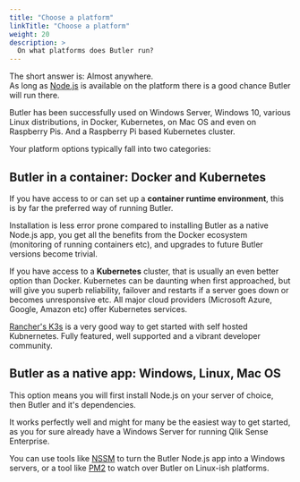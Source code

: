 ```yaml
---
title: "Choose a platform"
linkTitle: "Choose a platform"
weight: 20
description: >
  On what platforms does Butler run?
---
```


The short answer is: Almost anywhere.  
As long as [Node.js](https://nodejs.org/) is available on the platform there is a good chance Butler will run there.

Butler has been successfully used on Windows Server, Windows 10, various Linux distributions, in Docker, Kubernetes, on Mac OS and even on Raspberry Pis. And a Raspberry Pi based Kubernetes cluster.

Your platform options typically fall into two categories:

## Butler in a container: Docker and Kubernetes

If you have access to or can set up a **container runtime environment**, this is by far the preferred way of running Butler.

Installation is less error prone compared to installing Butler as a native Node.js app, you get all the benefits from the Docker ecosystem (monitoring of running containers etc), and upgrades to future Butler versions become trivial.

If you have access to a **Kubernetes** cluster, that is usually an even better option than Docker. Kubernetes can be daunting when first approached, but will give you superb reliability, failover and restarts if a server goes down or becomes unresponsive etc. All major cloud providers (Microsoft Azure, Google, Amazon etc) offer Kubernetes services.

[Rancher's K3s](https://k3s.io/) is a very good way to get started with self hosted Kubnernetes. Fully featured, well supported and a vibrant developer community.

## Butler as a native app: Windows, Linux, Mac OS

This option means you will first install Node.js on your server of choice, then Butler and it's dependencies.

It works perfectly well and might for many be the easiest way to get started, as you for sure already have a Windows Server for running Qlik Sense Enterprise.

You can use tools like [NSSM](https://nssm.cc) to turn the Butler Node.js app into a Windows servers, or a tool like [PM2](https://pm2.keymetrics.io) to watch over Butler on Linux-ish platforms.
